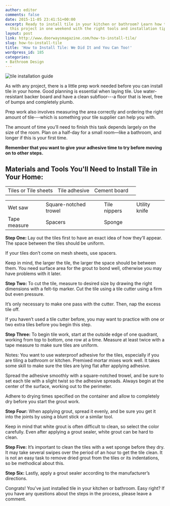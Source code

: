 ```yaml
---
author: editor
comments: false
date: 2015-11-05 23:41:51+00:00
excerpt: Ready to install tile in your kitchen or bathroom? Learn how to complete
  this project in one weekend with the right tools and installation tips from pros.
layout: post
link: http://www.doorwaysmagazine.com/how-to-install-tile/
slug: how-to-install-tile
title: 'How to Install Tile: We Did It and You Can Too!'
wordpress_id: 185
categories:
- Bathroom Design
---
```


![tile installation guide](http://www.doorwaysmagazine.com/wp-content/uploads/tile_installation_guide.jpg)

As with any project, there is a little prep work needed before you can install tile in your home. Good planning is essential when laying tile. Use water-resistant backer board and have a clean subfloor---a floor that is level, free of bumps and completely plumb.  

Prep work also involves measuring the area correctly and ordering the right amount of tile---which is something your tile supplier can help you with.  

The amount of time you’ll need to finish this task depends largely on the size of the room.  Plan on a half-day for a small room—like a bathroom, and longer if this is your first time.  

**Remember that you want to give your adhesive time to try before moving on to other steps.**



## Materials and Tools You'll Need to Install Tile in Your Home:



<table style="width:100%" >
<tr >

<td >Tiles or Tile sheets
</td>

<td >Tile adhesive
</td> 

<td >Cement board
</td>

<td >
</td>
</tr> 
</table>

<table style="width:100%" >
<tr >

<td >Wet saw
</td>

<td >Square-notched trowel
</td> 

<td >Tile nippers
</td>

<td >Utility knife
</td>
</tr>
<tr >

<td >Tape measure
</td>

<td >Spacers
</td>

<td >Sponge
</td>
</tr>
</table>

**Step One:** Lay out the tiles first to have an exact idea of how they’ll appear. The space between the tiles should be uniform. 

If your tiles don’t come on mesh sheets, use spacers.  

Keep in mind, the larger the tile, the larger the space should be between them.  You need surface area for the grout to bond well, otherwise you may have problems with it later.

**Step Two:** To cut the tile, measure to desired size by drawing the right dimensions with a felt-tip marker. Cut the tile using a tile cutter using a firm but even pressure.  

It’s only necessary to make one pass with the cutter. Then, nap the excess tile off.  

If you haven’t used a tile cutter before, you may want to practice with one or two extra tiles before you begin this step.

**Step Three:** To begin tile work, start at the outside edge of one quadrant, working from top to bottom, one row at a time.  Measure at least twice with a tape measure to make sure tiles are uniform.

Notes: You want to use waterproof adhesive for the tiles, especially if you are tiling a bathroom or kitchen. Premixed mortar mixes work well. It takes some skill to make sure the tiles are lying flat after applying adhesive.   

Spread the adhesive smoothly with a square-notched trowel, and be sure to set each tile with a slight twist so the adhesive spreads. Always begin at the center of the surface, working out to the perimeter. 

Adhere to drying times specified on the container and allow to completely dry before you start the grout work.

**Step Four:** When applying grout, spread it evenly, and be sure you get it into the joints by using a blunt stick or a similar tool.  

Keep in mind that white grout is often difficult to clean, so select the color carefully.  Even after applying a grout sealer, white grout can be hard to clean.

**Step Five:** It’s important to clean the tiles with a wet sponge before they dry.  It may take several swipes over the period of an hour to get the tile clean.  It is not an easy task to remove dried grout from the tiles or its indentations, so be methodical about this.

**Step Six:** Lastly, apply a grout sealer according to the manufacturer’s directions.

Congrats! You've just installed tile in your kitchen or bathroom. Easy right? If you have any questions about the steps in the process, please leave a comment.

